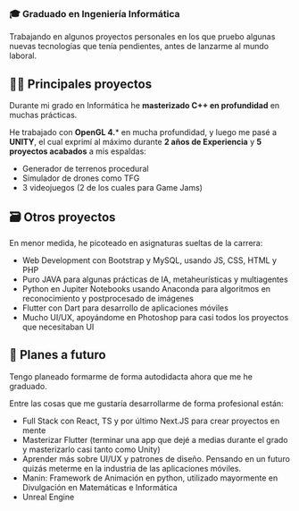 ### 🎓 Graduado en Ingeniería Informática 

Trabajando en algunos proyectos personales en los que pruebo algunas nuevas tecnologías que tenía pendientes, antes de lanzarme al mundo laboral.

## 👨‍💻 Principales proyectos

Durante mi grado en Informática he **masterizado C++ en profundidad** en muchas prácticas.

He trabajado con **OpenGL 4.*** en mucha profundidad, y luego me pasé a **UNITY**, el cual exprimí al máximo durante **2 años de Experiencia** y **5 proyectos acabados** a mis espaldas:
- Generador de terrenos procedural
- Simulador de drones como TFG
- 3 videojuegos (2 de los cuales para Game Jams)

## 🗃 Otros proyectos

En menor medida, he picoteado en asignaturas sueltas de la carrera:
- Web Development con Bootstrap y MySQL, usando JS, CSS, HTML y PHP
- Puro JAVA para algunas prácticas de IA, metaheurísticas y multiagentes
- Python en Jupiter Notebooks usando Anaconda para algoritmos en reconocimiento y postprocesado de imágenes
- Flutter con Dart para desarrollo de aplicaciones móviles
- Mucho UI/UX, apoyándome en Photoshop para casi todos los proyectos que necesitaban UI

## 💭 Planes a futuro

Tengo planeado formarme de forma autodidacta ahora que me he graduado.

Entre las cosas que me gustaría desarrollarme de forma profesional están:
- Full Stack con React, TS y por último Next.JS para crear proyectos en mente
- Masterizar Flutter (terminar una app que dejé a medias durante el grado y masterizarlo casi tanto como Unity)
- Aprender más sobre UI/UX y patrones de diseño.
Pensando en un futuro quizás meterme en la industria de las aplicaciones móviles.
- Manin: Framework de Animación en python, utilizado mayormente en Divulgación en Matemáticas e Informática
- Unreal Engine
